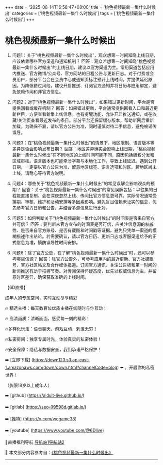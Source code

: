 +++
date = '2025-08-14T16:58:47+08:00'
title = '桃色视频最新一集什么时候出'
categories = ['桃色视频最新一集什么时候出']
tags = ['桃色视频最新一集什么时候出']
+++

# 桃色视频最新一集什么时候出

1) 问题1：关于“桃色视频最新一集什么时候出”，观众想第一时间知晓上线日期，应该依靠哪些官方渠道和通知机制？
回答：观众若想第一时间知晓“桃色视频最新一集什么时候出”的上线日期，建议以官方渠道为主。常用渠道包括应用内推送、官方微博/公众号、官方网站的日程公告与更新日志。对于付费或会员用户，部分平台会在会员中心或通知页标注预计上线时间，并提供延迟原因。为降低错过风险，建议开启推送、订阅官方通知并将日历与应用绑定，避免依赖传闻和非官方信息。

2) 问题2：对于“桃色视频最新一集什么时候出”，如果错过更新时间，平台是否提供回看或缓存机制？
回答：如果错过更新，平台通常提供回看入口和最近更新栏目，方便查看新集上线信息。也有提醒功能，允许开启推送通知，或在收藏/关注页查看最近发布的条目。部分平台还保留缓存版本，帮助断网后重新加载。为确保不漏，请以官方公告为准，同时谨慎对待二手信息，避免被谣传误导。

3) 问题3：在“桃色视频最新一集什么时候出”的情景下，地区限制、语言版本等差异是否会影响发布日期？
回答：地区差异确实会影响上线日期，“桃色视频最新一集什么时候出”在不同地区的上线时间可能不同，原因包括版权分发和区域审核。语言版本也可能牵涉字幕与本地化工作，导致上线延迟。遇到公开日期，一定要以官方公告为准，留意地区标签、语言选项和时区。若地区尚未上线，请耐心等待官方说明。

4) 问题4：哪些关于“桃色视频最新一集什么时候出”的常见误解会影响观众的预期？
回答：关于“桃色视频最新一集什么时候出”的常见误解包括：以往集的日程能直接复制、会在深夜忽然上线、传闻比官方信息更可靠。实际情况通常受排期、审核、维护和活动安排等多因素影响。避免盲目信赖未证实的信息，优先参考官方日历和公告，并结合多源信息进行比对。

5) 问题5：如何判断关于“桃色视频最新一集什么时候出”的时间表是否来自官方并可信？
回答：要判断未官方宣布的时间表是否可信，应关注信息源的权威性、是否来自官方账号、是否有截图和时间戳等证据。避免只凭单一渠道的模糊描述作出结论。若需要确认，请以官方日历、更新日志或客服渠道给予的正式信息为准，慎防误导性时间安排。

6) 问题6：除了官方公告，在了解“桃色视频最新一集什么时候出”时，还可以参考哪些信源？
回答：除官方公告外，可参考应用内的最近更新、官方社媒账号、官方社区帖文及合作媒体报道。订阅官方通讯、关注公告板和第一时间的新闻推送有助于把握节奏。对传闻保持怀疑态度，优先以权威信息为主，并留意时区差异，确保获取准确的上线时间。

【6D直播】

 成年人的专属空间，实时互动尽享精彩

🔥 精选主播：每天数百位优质主播在线随时与你互动！

🔥 高清画质：清晰画面，感受每一刻的精彩！

🔥多样化玩法：语音聊天、游戏互动，刺激无穷！

🔥私密房间：独享专属时光，体验真实的私密体验！

🔥安全保障：隐私与数据安全，我们承诺严格保护！

➡️ [立即下载] (https://down123.s3.ap-east-1.amazonaws.com/down/down.html?channelCode=blog) ⬅️ ，开启你的私密世界！

 （仅限18岁以上成年人）

➡️ [github] (https://aldult-live.github.io/)

➡️ [gitlab] (https://seo-09598d.gitlab.io/)

➡️ [推特] (https://x.com/wegame33)

➡️ [youtube] (https://www.youtube.com/@6Dlive)

🔞直播福利导航   [导航站1](https://webstack-86085a.gitlab.io/)[导航站2](https://onlygit123-2.github.io/)


📘 本文部分内容参考自：[《桃色视频最新一集什么时候出》](https://webstack-hugo-17.pages.dev/)

---
